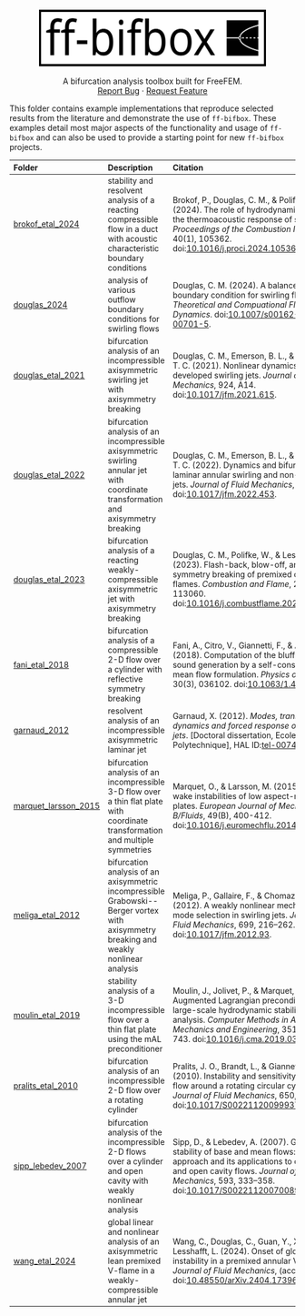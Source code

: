 <!-- TOP -->
<a name="readme-top"></a>

<!-- PROJECT LOGO -->
<br />
<div align="center">
  <a href="https://github.com/cmd8/ff-bifbox">
    <img src="../logo.svg" alt="Logo" width="400" height="100">
  </a>

  <p align="center">
    A bifurcation analysis toolbox built for FreeFEM.
    <br />
    <a href="https://github.com/cmd8/ff-bifbox/issues">Report Bug</a>
    ·
    <a href="https://github.com/cmd8/ff-bifbox/issues">Request Feature</a>
  </p>
</div>

This folder contains example implementations that reproduce selected results from the literature and demonstrate the use of `ff-bifbox`. These examples detail most major aspects of the functionality and usage of `ff-bifbox` and can also be used to provide a starting point for new `ff-bifbox` projects.

| Folder | Description | Citation |
| :--- | :--- | :--- |
| [brokof_etal_2024](https://github.com/cmd8/ff-bifbox/tree/main/examples/brokof_etal_2024) | stability and resolvent analysis of a reacting compressible flow in a duct with acoustic characteristic boundary conditions | Brokof, P., Douglas, C. M., & Polifke, W. (2024). The role of hydrodynamic shear in the thermoacoustic response of slit flames. _Proceedings of the Combustion Institute_, 40(1), 105362. doi:[10.1016/j.proci.2024.105362](https://doi.org/10.1016/j.proci.2024.105362). |
| [douglas_2024](https://github.com/cmd8/ff-bifbox/tree/main/examples/douglas_2024) | analysis of various outflow boundary conditions for swirling flows | Douglas, C. M. (2024). A balanced outflow boundary condition for swirling flows. _Theoretical and Compuational Fluid Dynamics_. doi:[10.1007/s00162-024-00701-5](https://doi.org/10.1007/s00162-024-00701-5). |
| [douglas_etal_2021](https://github.com/cmd8/ff-bifbox/tree/main/examples/douglas_etal_2021) | bifurcation analysis of an incompressible axisymmetric swirling jet with axisymmetry breaking | Douglas, C. M., Emerson, B. L., & Lieuwen, T. C. (2021). Nonlinear dynamics of fully developed swirling jets. _Journal of Fluid Mechanics_, 924, A14. doi:[10.1017/jfm.2021.615](https://doi.org/10.1017/jfm.2021.615). |
| [douglas_etal_2022](https://github.com/cmd8/ff-bifbox/tree/main/examples/douglas_etal_2022) | bifurcation analysis of an incompressible axisymmetric swirling annular jet with coordinate transformation and axisymmetry breaking | Douglas, C. M., Emerson, B. L., & Lieuwen, T. C. (2022). Dynamics and bifurcations of laminar annular swirling and non-swirling jets. _Journal of Fluid Mechanics_, 943, A35. doi:[10.1017/jfm.2022.453](https://doi.org/10.1017/jfm.2022.453). |
| [douglas_etal_2023](https://github.com/cmd8/ff-bifbox/tree/main/examples/douglas_etal_2023) | bifurcation analysis of a reacting weakly-compressible axisymmetric jet with axisymmetry breaking | Douglas, C. M., Polifke, W., & Lesshafft, L. (2023). Flash-back, blow-off, and symmetry breaking of premixed conical flames. _Combustion and Flame_, 258(2), 113060. doi:[10.1016/j.combustflame.2023.113060](https://doi.org/10.1016/j.combustflame.2023.113060). |
| [fani_etal_2018](https://github.com/cmd8/ff-bifbox/tree/main/examples/fani_etal_2018) | bifurcation analysis of a compressible 2-D flow over a cylinder with reflective symmetry breaking | Fani, A., Citro, V., Giannetti, F., & Auteri, F. (2018). Computation of the bluff-body sound generation by a self-consistent mean flow formulation. _Physics of Fluids_, 30(3), 036102. doi:[10.1063/1.4997536](https://doi.org/10.1063/1.4997536). |
| [garnaud_2012](https://github.com/cmd8/ff-bifbox/tree/main/examples/garnaud_2012) | resolvent analysis of an incompressible axisymmetric laminar jet | Garnaud, X. (2012). _Modes, transient dynamics and forced response of circular jets_. [Doctoral dissertation, Ecole Polytechnique], HAL ID:[tel-00740133](https://theses.hal.science/tel-00740133). |
| [marquet_larsson_2015](https://github.com/cmd8/ff-bifbox/tree/main/examples/marquet_larsson_2015) | bifurcation analysis of an incompressible 3-D flow over a thin flat plate with coordinate transformation and multiple symmetries | Marquet, O., & Larsson, M. (2015). Global wake instabilities of low aspect-ratio flat-plates. _European Journal of Mechanics - B/Fluids_, 49(B), 400-412. doi:[10.1016/j.euromechflu.2014.05.005](https://doi.org/10.1016/j.euromechflu.2014.05.005). |
| [meliga_etal_2012](https://github.com/cmd8/ff-bifbox/tree/main/examples/meliga_etal_2012) | bifurcation analysis of an axisymmetric incompressible Grabowski--Berger vortex with axisymmetry breaking and weakly nonlinear analysis | Meliga, P., Gallaire, F., & Chomaz, J.-M. (2012). A weakly nonlinear mechanism for mode selection in swirling jets. _Journal of Fluid Mechanics_, 699, 216–262. doi:[10.1017/jfm.2012.93](https://doi.org/10.1017/jfm.2012.93). |
| [moulin_etal_2019](https://github.com/cmd8/ff-bifbox/tree/main/examples/meliga_etal_2019) | stability analysis of a 3-D incompressible flow over a thin flat plate using the mAL preconditioner | Moulin, J., Jolivet, P., & Marquet, O. (2019). Augmented Lagrangian preconditioner for large-scale hydrodynamic stability analysis. _Computer Methods in Applied Mechanics and Engineering_, 351, 718-743. doi:[10.1016/j.cma.2019.03.052](https://doi.org/10.1016/j.cma.2019.03.052). |
| [pralits_etal_2010](https://github.com/cmd8/ff-bifbox/tree/main/examples/pralits_etal_2010) | bifurcation analysis of an incompressible 2-D flow over a rotating cylinder | Pralits, J. O., Brandt, L., & Giannetti, F. (2010). Instability and sensitivity of the flow around a rotating circular cylinder. _Journal of Fluid Mechanics_, 650, 513–536. doi:[10.1017/S0022112009993764](https://doi.org/10.1017/S0022112009993764). |
| [sipp_lebedev_2007](https://github.com/cmd8/ff-bifbox/tree/main/examples/sipp_lebedev_2007) | bifurcation analysis of the incompressible 2-D flows over a cylinder and open cavity with weakly nonlinear analysis | Sipp, D., & Lebedev, A. (2007). Global stability of base and mean flows: a general approach and its applications to cylinder and open cavity flows. _Journal of Fluid Mechanics_, 593, 333–358. doi:[10.1017/S0022112007008907](https://doi.org/10.1017/S0022112007008907). |
| [wang_etal_2024](https://github.com/cmd8/ff-bifbox/tree/main/examples/wang_etal_2024) | global linear and nonlinear analysis of an axisymmetric lean premixed V-flame in a weakly-compressible annular jet | Wang, C., Douglas, C., Guan, Y., Xu. C, & Lesshafft, L. (2024). Onset of global instability in a premixed annular V-flame. _Journal of Fluid Mechanics_, (accepted). doi:[10.48550/arXiv.2404.17396](https://doi.org/10.48550/arXiv.2404.17396). |

